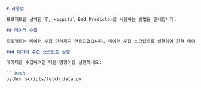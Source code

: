 ```markdown
# 사용법

프로젝트를 설치한 후, Hospital Bed Predictor를 사용하는 방법을 안내합니다.

## 데이터 수집

프로젝트는 데이터 수집 단계까지 완료되었습니다. 데이터 수집 스크립트를 실행하여 원격 데이터베이스에서 데이터를 수집하고 CSV 파일로 저장할 수 있습니다.

### 데이터 수집 스크립트 실행

데이터를 수집하려면 다음 명령어를 실행하세요:

```bash
python scripts/fetch_data.py